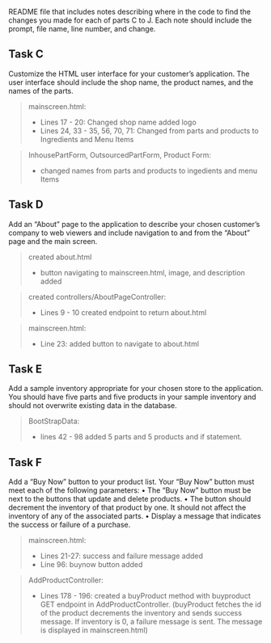 README file that includes notes describing where in the code to find the changes you made for each of parts C to J. Each note should include the prompt, file name, line number, and change.
## Task C
Customize the HTML user interface for your customer’s application. The user interface should include the shop name, the product names, and the names of the parts.

>mainscreen.html:
>- Lines 17 - 20: Changed shop name added logo
>- Lines 24, 33 - 35, 56, 70, 71: Changed from parts and products to Ingredients and Menu Items

>InhousePartForm, OutsourcedPartForm, Product Form:
>- changed names from parts and products to ingedients and menu Items

## Task D
Add an “About” page to the application to describe your chosen customer’s company to web viewers and include navigation to and from the “About” page and the main screen.
> created about.html
>- button navigating to mainscreen.html, image, and description added

> created controllers/AboutPageController:
>- Lines 9 - 10 created endpoint to return about.html

>mainscreen.html:
>- Line 23: added button to navigate to about.html

## Task E
Add a sample inventory appropriate for your chosen store to the application. You should have five parts and five products in your sample inventory and should not overwrite existing data in the database.
> BootStrapData:
>- lines 42 - 98 added 5 parts and 5 products and if statement.

## Task F
Add a “Buy Now” button to your product list. Your “Buy Now” button must meet each of the following parameters:
•  The “Buy Now” button must be next to the buttons that update and delete products.
• The button should decrement the inventory of that product by one. It should not affect the inventory of any of the associated parts.
•  Display a message that indicates the success or failure of a purchase.

> mainscreen.html:
>- Lines 21-27: success and failure message added
>- Line 96: buynow button added

> AddProductController:
>- Lines 178 - 196: created a buyProduct method with buyproduct GET endpoint in AddProductController.
   (buyProduct fetches the id of the product decrements the inventory and sends success message.
   If inventory is 0, a failure message is sent. The message is displayed in mainscreen.html)